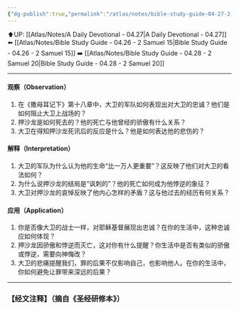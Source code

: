 ```yaml
---
{"dg-publish":true,"permalink":"/atlas/notes/bible-study-guide-04-27-2-samuel-18/","noteIcon":""}
---
```


⬆️UP: [[Atlas/Notes/A Daily Devotional - 04.27\|A Daily Devotional - 04.27]]
⬅️ [[Atlas/Notes/Bible Study Guide - 04.26 - 2 Samuel 15\|Bible Study Guide - 04.26 - 2 Samuel 15]]
➡️ [[Atlas/Notes/Bible Study Guide - 04.28 - 2 Samuel 20\|Bible Study Guide - 04.28 - 2 Samuel 20]] 

---

#### 观察（Observation）  
1. 在《撒母耳记下》第十八章中，大卫的军队如何表现出对大卫的忠诚？他们是如何阻止大卫上战场的？  
2. 押沙龙是如何死去的？他的死亡与他曾经的骄傲有什么关系？  
3. 大卫在得知押沙龙死讯后的反应是什么？他是如何表达他的悲伤的？  

#### 解释（Interpretation）  
1. 大卫的军队为什么认为他的生命“比一万人更重要”？这反映了他们对大卫的看法如何？  
2. 为什么说押沙龙的结局是“讽刺的”？他的死亡如何成为他悖逆的象征？  
3. 大卫对押沙龙的哀悼反映了他内心怎样的矛盾？这与他过去的经历有何关系？  

#### 应用（Application）  
1. 你是否像大卫的战士一样，对耶稣基督展现出忠诚？在你的生活中，这种忠诚应如何体现？  
2. 押沙龙因骄傲和悖逆而灭亡，这对你有什么提醒？你生活中是否有类似的骄傲或悖逆，需要向神悔改？  
3. 大卫的悲痛提醒我们，罪的后果不仅影响自己，也影响他人。在你的生活中，你如何避免让罪带来深远的后果？

---
### 【经文注释】（摘自《圣经研修本》）

